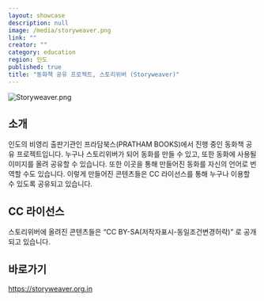 ```yaml
---
layout: showcase
description: null
image: /media/storyweaver.png
link: ""
creator: ""
category: education
region: 인도
published: true
title: "동화책 공유 프로젝트, 스토리위버 (Storyweaver)"
---
```










![Storyweaver.png]({{site.baseurl}}/media/Storyweaver.png)

## 소개
인도의 비영리 출판기관인 프라담북스(PRATHAM BOOKS)에서 진행 중인 동화책 공유 프로젝트입니다.
누구나 스토리위버가 되어 동화를 만들 수 있고, 또한 동화에 사용될 이미지를 올려 공유할 수 있습니다.
또한 이곳을 통해 만들어진 동화를 자신의 언어로 번역할 수도 있습니다.
이렇게 만들어진 콘텐츠들은 CC 라이선스를 통해 누구나 이용할 수 있도록 공유되고 있습니다.

## CC 라이선스
스토리위버에 올려진 콘텐츠들은 “CC BY-SA(저작자표시-동일조건변경허락)” 로 공개되고 있습니다.

## 바로가기
https://storyweaver.org.in
